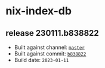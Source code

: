 # nix-index-db
## release 230111.b838822
- Built against channel: [`master`](https://github.com/nixos/nixpkgs/tree/master)
- Built against commit: [`b838822`](https://github.com/NixOS/nixpkgs/commit/b8388223110f1b6126d9914872413b4aa5bae997)
- Build date: `2023-01-11`
